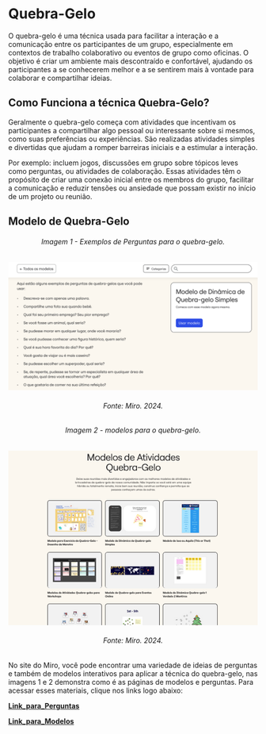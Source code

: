 # Quebra-Gelo

O quebra-gelo é uma técnica usada para facilitar a interação e a comunicação entre os participantes de um grupo, especialmente em contextos de trabalho colaborativo ou eventos de grupo como oficinas. O objetivo é criar um ambiente mais descontraído e confortável, ajudando os participantes a se conhecerem melhor e a se sentirem mais à vontade para colaborar e compartilhar ideias.

## Como Funciona a técnica Quebra-Gelo?

Geralmente o quebra-gelo começa com atividades que incentivam os participantes a compartilhar algo pessoal ou interessante sobre si mesmos, como suas preferências ou experiências. São realizadas atividades simples e divertidas que ajudam a romper barreiras iniciais e a estimular a interação. 

Por exemplo: incluem jogos, discussões em grupo sobre tópicos leves como perguntas, ou atividades de colaboração. Essas atividades têm o propósito de criar uma conexão inicial entre os membros do grupo, facilitar a comunicação e reduzir tensões ou ansiedade que possam existir no início de um projeto ou reunião.

## Modelo de Quebra-Gelo

<h6 align="center">Imagem 1 - Exemplos de Perguntas para o quebra-gelo.</h6>


![imgMiroPerg](assets/perguntasQuebraGelo.png)


<h6 align="center">Fonte: Miro. 2024.</a></h6>

  
<h6 align="center">Imagem 2 - modelos para o quebra-gelo.
</h6>


![imgMiroModel](assets/MiroModelosQuebraGelo.png)


<h6 align="center">Fonte: Miro. 2024.</a></h6>



No site do Miro, você pode encontrar uma variedade de ideias de perguntas e também de modelos interativos para aplicar a técnica do quebra-gelo, nas imagens 1 e 2 demonstra como é as páginas de modelos e perguntas. Para acessar esses materiais, clique nos links logo abaixo:

**[Link_para_Perguntas](https://miro.com/pt/modelos/dinamica-quebra-gelo-simples/)**

**[Link_para_Modelos](https://miro.com/pt/modelos/brincadeiras-quebra-gelo/)**
